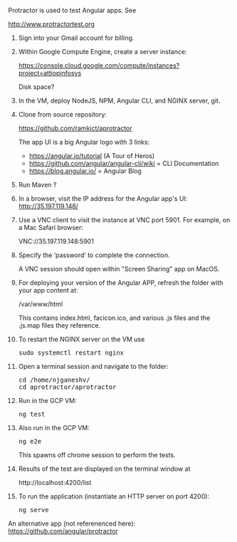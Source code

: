 Protractor is used to test Angular apps. See 

<a target="_blank" href="
http://www.protractortest.org/#/">
http://www.protractortest.org</a>
   
1. Sign into your Gmail account for billing.
2. Within Google Compute Engine, create a server instance:

   <a target="_blank" href="
   https://console.cloud.google.com/compute/instances?project=attiopinfosys">
   https://console.cloud.google.com/compute/instances?project=attiopinfosys</a>
 
   Disk space?
 
3. In the VM, deploy NodeJS, NPM, Angular CLI, and NGINX server, git.

0. Clone from source repository:
 
   <a target="_blank" href="
   https://github.com/ramkict/aprotractor">
   https://github.com/ramkict/aprotractor</a>

   The app UI is a big Angular logo with 3 links:

   * https://angular.io/tutorial (A Tour of Heros)
   * https://github.com/angular/angular-cli/wiki = CLI Documentation
   * https://blog.angular.io/ = Angular Blog

0. Run Maven ?

0. In a browser, visit the IP address for the Angular app's UI: http://35.197.119.148/ 

0. Use a VNC client to visit the instance at VNC port 5901. For example, on a Mac Safari browser:

   VNC://35.197.119.148:5901

0. Specify the ‘password’ to complete the connection.
 
   A VNC session should open within "Screen Sharing" app on MacOS.
 
0. For deploying your version of the Angular APP, refresh the folder with your app content at:

   /var/www/html
   
   This contains index.html, facicon.ico, and various .js files and the .js.map files they reference.
 
0. To restart the NGINX server on the VM use 

   <pre>
   sudo systemctl restart nginx
   </pre>

0. Open a terminal session and navigate to the folder:

   <pre>
   cd /home/njganeshv/
   cd aprotractor/aprotractor
   </pre>
   
0. Run in the GCP VM:

   <pre>
   ng test
   </pre>

0. Also run in the GCP VM:

   <pre>
   ng e2e
   </pre>

   This spawns off chrome session to perform the tests.

0. Results of the test are displayed on the terminal window at
   
   http://localhost:4200/list

0. To run the application (instantiate an HTTP server on port 4200):

   <pre>
   ng serve
   </pre>

An alternative app (not referenenced here): https://github.com/angular/protractor

